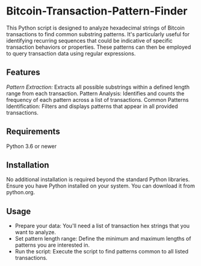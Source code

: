 # Bitcoin-Transaction-Pattern-Finder

This Python script is designed to analyze hexadecimal strings of Bitcoin transactions to find common substring patterns. It's particularly useful for identifying recurring sequences that could be indicative of specific transaction behaviors or properties. These patterns can then be employed to query transaction data using regular expressions.

## Features
*Pattern Extraction:* Extracts all possible substrings within a defined length range from each transaction.
Pattern Analysis: Identifies and counts the frequency of each pattern across a list of transactions.
Common Patterns Identification: Filters and displays patterns that appear in all provided transactions.

## Requirements
Python 3.6 or newer


## Installation
No additional installation is required beyond the standard Python libraries. Ensure you have Python installed on your system. You can download it from python.org.

## Usage
- Prepare your data: You'll need a list of transaction hex strings that you want to analyze.
- Set pattern length range: Define the minimum and maximum lengths of patterns you are interested in.
- Run the script: Execute the script to find patterns common to all listed transactions.
